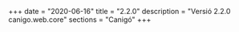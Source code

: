 +++
date        = "2020-06-16"
title       = "2.2.0"
description = "Versió 2.2.0 canigo.web.core"
sections    = "Canigó"
+++